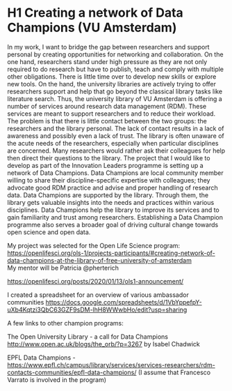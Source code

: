 # H1 Creating a network of Data Champions (VU Amsterdam)

In my work, I want to bridge the gap between researchers and support personal by creating opportunities for networking and collaboration. On the one hand, researchers stand under high pressure as they are not only required to do research but have to publish, teach and comply with multiple other obligations. There is little time over to develop new skills or explore new tools. On the hand, the university libraries are actively trying to offer researchers support and help that go beyond the classical library tasks like literature search. Thus, the university library of VU Amsterdam is offering a number of services around research data management (RDM). These services are meant to support researchers and to reduce their workload.
The problem is that there is little contact between the two groups: the researchers and the library personal. The lack of contact results in a lack of awareness and possibly even a lack of trust. The library is often unaware of the acute needs of the researchers, especially when particular disciplines are concerned. Many researchers would rather ask their colleagues for help then direct their questions to the library. 
The project that I would like to develop as part of the Innovation Leaders programme is setting up a network of Data Champions. Data Champions are local community member willing to share their discipline-specific expertise with colleagues; they advocate good RDM practice and advise and proper handling of research data. 
Data Champions are supported by the library. Through them, the library gets valuable insights into the needs and practices within various disciplines.  Data Champions help the library to improve its services and to gain familiarity and trust among researchers. Establishing a Data Champion programme also serves a broader goal of driving cultural change towards open science and open data.


My project was selected for the Open Life Science program: https://openlifesci.org/ols-1/projects-participants/#creating-network-of-data-champions-at-the-library-of-free-university-of-amsterdam   
My mentor will be Patricia  @pherterich

https://openlifesci.org/posts/2020/01/13/ols1-announcement/


I created a spreadsheet for an overview of various ambassador communities https://docs.google.com/spreadsheets/d/1VbYppefpY-uXb4Kqtzi3QbC63GZF9sDM-lhH8WWwbHo/edit?usp=sharing

A few links to other champion programs:

The Open University Library - a call for Data Champions http://www.open.ac.uk/blogs/the_orb/?p=3267 by Isabel Chadwick

EPFL Data Champions - https://www.epfl.ch/campus/library/services/services-researchers/rdm-contacts-communities/epfl-data-champions/ (I assume that Francesco Varrato is involved in the program)


